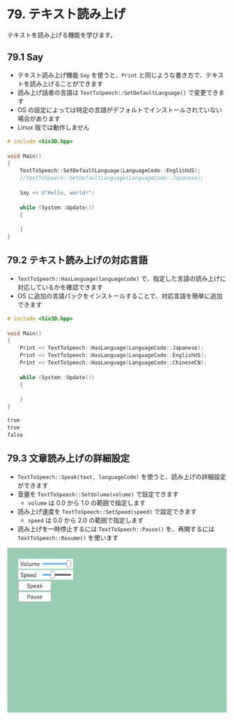 # 79. テキスト読み上げ
テキストを読み上げる機能を学びます。

## 79.1 Say
- テキスト読み上げ機能 `Say` を使うと、`Print` と同じような書き方で、テキストを読み上げることができます
- 読み上げ話者の言語は `TextToSpeech::SetDefaultLanguage()` で変更できます
- OS の設定によっては特定の言語がデフォルトでインストールされていない場合があります
- Linux 版では動作しません

```cpp
# include <Siv3D.hpp>

void Main()
{
	TextToSpeech::SetDefaultLanguage(LanguageCode::EnglishUS);
	//TextToSpeech::SetDefaultLanguage(LanguageCode::Japanese);

    Say << U"Hello, world!";
    
	while (System::Update())
	{

	}
}
```


## 79.2 テキスト読み上げの対応言語
- `TextToSpeech::HasLanguage(languageCode)` で、指定した言語の読み上げに対応しているかを確認できます
- OS に追加の言語パックをインストールすることで、対応言語を簡単に追加できます

```cpp
# include <Siv3D.hpp>

void Main()
{
	Print << TextToSpeech::HasLanguage(LanguageCode::Japanese);
	Print << TextToSpeech::HasLanguage(LanguageCode::EnglishUS);
	Print << TextToSpeech::HasLanguage(LanguageCode::ChineseCN);

	while (System::Update())
	{

	}
}
```
```txt title="出力例"
true
true
false
```


## 79.3 文章読み上げの詳細設定
- `TextToSpeech::Speak(text, languageCode)` を使うと、読み上げの詳細設定ができます
- 音量を `TextToSpeech::SetVolume(volume)` で設定できます
    - `volume` は 0.0 から 1.0 の範囲で指定します
- 読み上げ速度を `TextToSpeech::SetSpeed(speed)` で設定できます
    - `speed` は 0.0 から 2.0 の範囲で指定します
- 読み上げを一時停止するには `TextToSpeech::Pause()` を、再開するには `TextToSpeech::Resume()` を使います

![](https://raw.githubusercontent.com/Siv3D/siv3d.site.resource/main/2025/tutorial4/tts/3.png)

```cpp

```
